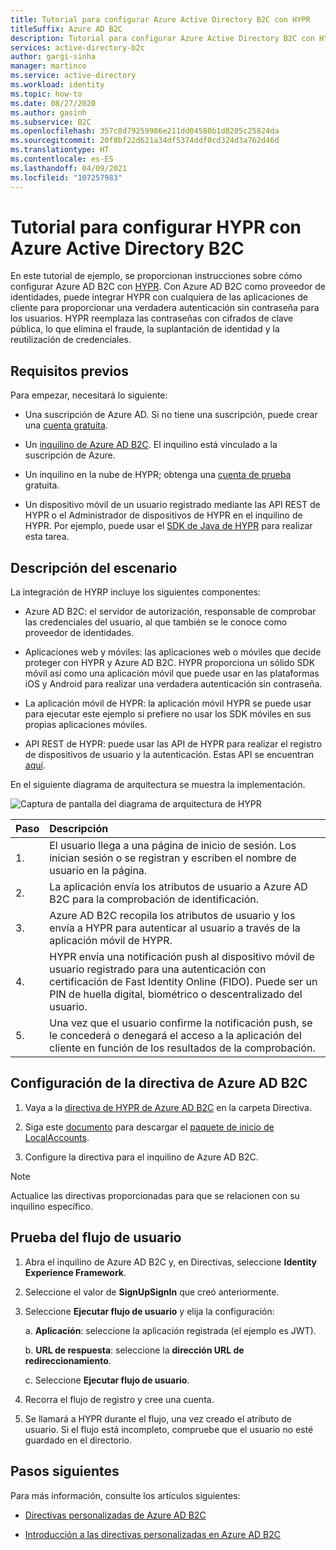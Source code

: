 ```yaml
---
title: Tutorial para configurar Azure Active Directory B2C con HYPR
titleSuffix: Azure AD B2C
description: Tutorial para configurar Azure Active Directory B2C con HYPR para la verdadera autenticación sólida de clientes sin contraseña
services: active-directory-b2c
author: gargi-sinha
manager: martinco
ms.service: active-directory
ms.workload: identity
ms.topic: how-to
ms.date: 08/27/2020
ms.author: gasinh
ms.subservice: B2C
ms.openlocfilehash: 357c8d79259986e211dd04580b1d8205c25824da
ms.sourcegitcommit: 20f8bf22d621a34df5374ddf0cd324d3a762d46d
ms.translationtype: HT
ms.contentlocale: es-ES
ms.lasthandoff: 04/09/2021
ms.locfileid: "107257983"
---
```

# <a name="tutorial-for-configuring-hypr-with-azure-active-directory-b2c"></a>Tutorial para configurar HYPR con Azure Active Directory B2C

En este tutorial de ejemplo, se proporcionan instrucciones sobre cómo configurar Azure AD B2C con [HYPR](https://get.hypr.com). Con Azure AD B2C como proveedor de identidades, puede integrar HYPR con cualquiera de las aplicaciones de cliente para proporcionar una verdadera autenticación sin contraseña para los usuarios. HYPR reemplaza las contraseñas con cifrados de clave pública, lo que elimina el fraude, la suplantación de identidad y la reutilización de credenciales.

## <a name="prerequisites"></a>Requisitos previos

Para empezar, necesitará lo siguiente:

- Una suscripción de Azure AD. Si no tiene una suscripción, puede crear una [cuenta gratuita](https://azure.microsoft.com/free/).

- Un [inquilino de Azure AD B2C](./tutorial-create-tenant.md). El inquilino está vinculado a la suscripción de Azure.

- Un inquilino en la nube de HYPR; obtenga una [cuenta de prueba](https://get.hypr.com/free-trial) gratuita.

- Un dispositivo móvil de un usuario registrado mediante las API REST de HYPR o el Administrador de dispositivos de HYPR en el inquilino de HYPR. Por ejemplo, puede usar el [SDK de Java de HYPR](https://docs.hypr.com/integratinghypr/docs/hypr-java-web-sdk) para realizar esta tarea.

## <a name="scenario-description"></a>Descripción del escenario

La integración de HYRP incluye los siguientes componentes:

- Azure AD B2C: el servidor de autorización, responsable de comprobar las credenciales del usuario, al que también se le conoce como proveedor de identidades.

- Aplicaciones web y móviles: las aplicaciones web o móviles que decide proteger con HYPR y Azure AD B2C. HYPR proporciona un sólido SDK móvil así como una aplicación móvil que puede usar en las plataformas iOS y Android para realizar una verdadera autenticación sin contraseña.

- La aplicación móvil de HYPR: la aplicación móvil HYPR se puede usar para ejecutar este ejemplo si prefiere no usar los SDK móviles en sus propias aplicaciones móviles.

- API REST de HYPR: puede usar las API de HYPR para realizar el registro de dispositivos de usuario y la autenticación. Estas API se encuentran [aquí](https://apidocs.hypr.com).

En el siguiente diagrama de arquitectura se muestra la implementación.

![Captura de pantalla del diagrama de arquitectura de HYPR](media/partner-hypr/hypr-architecture-diagram.png)

|Paso | Descripción |
|:-----| :-----------|
| 1. | El usuario llega a una página de inicio de sesión. Los inician sesión o se registran y escriben el nombre de usuario en la página.
| 2. | La aplicación envía los atributos de usuario a Azure AD B2C para la comprobación de identificación.
| 3. | Azure AD B2C recopila los atributos de usuario y los envía a HYPR para autenticar al usuario a través de la aplicación móvil de HYPR.
| 4. | HYPR envía una notificación push al dispositivo móvil de usuario registrado para una autenticación con certificación de Fast Identity Online (FIDO). Puede ser un PIN de huella digital, biométrico o descentralizado del usuario.  
| 5. | Una vez que el usuario confirme la notificación push, se le concederá o denegará el acceso a la aplicación del cliente en función de los resultados de la comprobación.

## <a name="configure-the-azure-ad-b2c-policy"></a>Configuración de la directiva de Azure AD B2C

1. Vaya a la [directiva de HYPR de Azure AD B2C](https://github.com/HYPR-Corp-Public/Azure-AD-B2C-HYPR-Sample/tree/master/policy) en la carpeta Directiva.

2. Siga este [documento](tutorial-create-user-flows.md?pivots=b2c-custom-policy#custom-policy-starter-pack) para descargar el [paquete de inicio de LocalAccounts](https://github.com/Azure-Samples/active-directory-b2c-custom-policy-starterpack/tree/master/LocalAccounts).

3. Configure la directiva para el inquilino de Azure AD B2C.

>[!NOTE]
>Actualice las directivas proporcionadas para que se relacionen con su inquilino específico.

## <a name="test-the-user-flow"></a>Prueba del flujo de usuario

1. Abra el inquilino de Azure AD B2C y, en Directivas, seleccione **Identity Experience Framework**.

2. Seleccione el valor de **SignUpSignIn** que creó anteriormente.

3. Seleccione **Ejecutar flujo de usuario** y elija la configuración:

   a. **Aplicación**: seleccione la aplicación registrada (el ejemplo es JWT).

   b. **URL de respuesta**: seleccione la **dirección URL de redireccionamiento**.

   c. Seleccione **Ejecutar flujo de usuario**.

4. Recorra el flujo de registro y cree una cuenta.

5. Se llamará a HYPR durante el flujo, una vez creado el atributo de usuario. Si el flujo está incompleto, compruebe que el usuario no esté guardado en el directorio.

## <a name="next-steps"></a>Pasos siguientes

Para más información, consulte los artículos siguientes:

- [Directivas personalizadas de Azure AD B2C](./custom-policy-overview.md)

- [Introducción a las directivas personalizadas en Azure AD B2C](tutorial-create-user-flows.md?pivots=b2c-custom-policy)